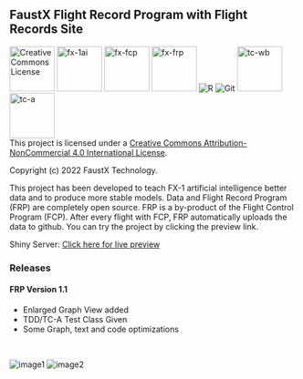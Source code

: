 ## FaustX Flight Record Program with Flight Records Site

 <a href="http://creativecommons.org/licenses/by-nc/4.0/" rel="license"><img width="79px" style="border-width: 0;" src="https://i.creativecommons.org/l/by-nc/4.0/88x31.png" alt="Creative Commons License" /></a>
 <a href="https://www.faustx.com/en/fx1-tests" rel="fx1ai"><img width="79px" style="border-width: 0;" src="https://github.com/Berkantyuks/FaustX-Flight-Records/blob/main/Images/114x40-one-ai.png" alt="fx-1ai" /></a>
 <a href="https://www.faustx.com/en/" rel="fx1ai"><img width="79px" style="border-width: 0;" src="https://github.com/Berkantyuks/FaustX-Flight-Records/blob/main/Images/114x40-fcp.png" alt="fx-fcp" /></a>
 <a href="https://www.faustx.com/en/" rel="fxfrp"><img width="79px" style="border-width: 0;" src="https://github.com/Berkantyuks/FaustX-Flight-Records/blob/main/Images/114x40-fx-frp-new.png" alt="fx-frp" /></a>
![R](https://img.shields.io/badge/R-000000?style=for-the-badge&logo=r&logoColor=white)
![Git](https://img.shields.io/badge/GIT-000000?style=for-the-badge&logo=git&logoColor=white)
 <a href="https://github.com/Berkantyuks/QA-Project-Test-Classification-Mark" rel="tc-wb"><img width="79px" style="border-width: 0;" src="https://github.com/Berkantyuks/QA-Project-Test-Classification-Mark/blob/main/TCM-114x40-box/114x40-wb.png" alt="tc-wb" /></a>
<a href="https://github.com/Berkantyuks/QA-Project-Test-Classification-Mark#test-class-a" rel="tc-a"><img width="79px" style="border-width: 0;" src="https://github.com/Berkantyuks/QA-Project-Test-Classification-Mark/blob/main/TCM-114x40-light/114x40-tc-a.png" alt="tc-a" /></a>
<br/>
This project is licensed under a <a href="http://creativecommons.org/licenses/by-nc/4.0/" rel="license">Creative Commons Attribution-NonCommercial 4.0 International License</a>.

Copyright (c) 2022 FaustX Technology.

<p>This project has been developed to teach FX-1 artificial intelligence better data and to produce more stable models. Data and Flight Record Program (FRP) are completely open source. FRP is a by-product of the Flight Control Program (FCP). After every flight with FCP, FRP automatically uploads the data to github. You can try the project by clicking the preview link.</p>

<div><span>Shiny Server: </span><a href="https://faustx.shinyapps.io/fx-statistics/" target="_blank">Click here for live preview</a></div>

### Releases

#### FRP Version 1.1
- Enlarged Graph View added
- TDD/TC-A Test Class Given
- Some Graph, text and code optimizations
<br/>

![image1](https://user-images.githubusercontent.com/61010367/180661836-1c7d8148-52ad-4ba9-9bad-239080194cd4.png)
![image2](https://user-images.githubusercontent.com/61010367/180662100-40632f91-740f-4a0c-82d7-523caf6e74a9.png)










